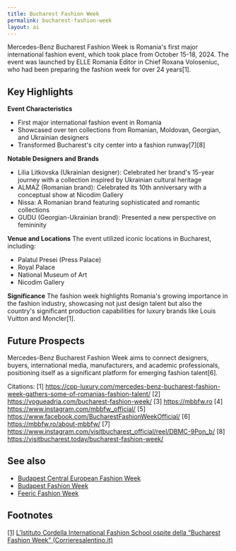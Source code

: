 ```yaml
---
title: Bucharest Fashion Week
permalink: bucharest-fashion-week
layout: ai
---
```


Mercedes-Benz Bucharest Fashion Week is Romania's first major international fashion event, which took place from October 15-18, 2024. The event was launched by ELLE Romania Editor in Chief Roxana Voloseniuc, who had been preparing the fashion week for over 24 years[1].

## Key Highlights

**Event Characteristics**
- First major international fashion event in Romania
- Showcased over ten collections from Romanian, Moldovan, Georgian, and Ukrainian designers
- Transformed Bucharest's city center into a fashion runway[7][8]

**Notable Designers and Brands**
- Lilia Litkovska (Ukrainian designer): Celebrated her brand's 15-year journey with a collection inspired by Ukrainian cultural heritage
- ALMAZ (Romanian brand): Celebrated its 10th anniversary with a conceptual show at Nicodim Gallery
- Nissa: A Romanian brand featuring sophisticated and romantic collections
- GUDU (Georgian-Ukrainian brand): Presented a new perspective on femininity

**Venue and Locations**
The event utilized iconic locations in Bucharest, including:
- Palatul Presei (Press Palace)
- Royal Palace
- National Museum of Art
- Nicodim Gallery

**Significance**
The fashion week highlights Romania's growing importance in the fashion industry, showcasing not just design talent but also the country's significant production capabilities for luxury brands like Louis Vuitton and Moncler[1].

## Future Prospects
Mercedes-Benz Bucharest Fashion Week aims to connect designers, buyers, international media, manufacturers, and academic professionals, positioning itself as a significant platform for emerging fashion talent[6].

Citations:
[1] https://cpp-luxury.com/mercedes-benz-bucharest-fashion-week-gathers-some-of-romanias-fashion-talent/
[2] https://vogueadria.com/bucharest-fashion-week/
[3] https://mbbfw.ro
[4] https://www.instagram.com/mbbfw_official/
[5] https://www.facebook.com/BucharestFashionWeekOfficial/
[6] https://mbbfw.ro/about-mbbfw/
[7] https://www.instagram.com/visitbucharest_official/reel/DBMC-9Pon_b/
[8] https://visitbucharest.today/bucharest-fashion-week/

## See also

+ [Budapest Central European Fashion Week](budapest-central-european-fashion-week)
+ [Budapest Fashion Week](budapest-fashion-week)
+ [Feeric Fashion Week](feeric-fashion-week)

## Footnotes

[[1]](#a1) <span id="f1"></span> [L’Istituto Cordella International Fashion School ospite della “Bucharest Fashion Week” (Corrieresalentino.it)](https://www.corrieresalentino.it/2018/11/listituto-cordella-international-fashion-school-ospite-della-20-edizione-della-bucharest-fashion-week/)
